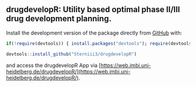 ## drugdevelopR: Utility based optimal phase II/III drug development planning.

Install the development version of the package directly from [GitHub](https://github.com/) with:

```r
if(!require(devtools)) { install.packages("devtools"); require(devtools)} 

devtools::install_github("Sterniii3/drugdevelopR")
````
and access the drugdevelopR App via [https://web.imbi.uni-heidelberg.de/drugdevelopR/](https://web.imbi.uni-heidelberg.de/drugdevelopR/).
